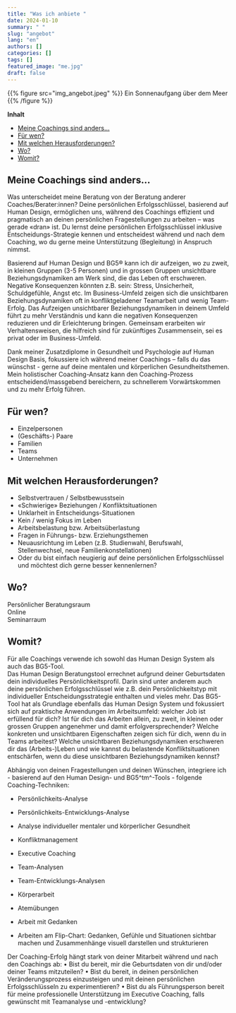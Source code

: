 ```yaml
---
title: "Was ich anbiete "
date: 2024-01-10
summary: " "
slug: "angebot"
lang: "en"
authors: []
categories: []
tags: []
featured_image: "me.jpg"
draft: false
---
```


{{% figure src="img_angebot.jpeg" %}} Ein Sonnenaufgang über dem Meer {{% /figure %}} 
<br>

**Inhalt**  
- [Meine Coachings sind anders...](#meine-coachings-sind-anders)
- [Für wen?](#für-wen)
- [Mit welchen Herausforderungen?](#mit-welchen-herausforderungen)
- [Wo?](#wo)
- [Womit?](#womit)


## Meine Coachings sind anders...
Was unterscheidet meine Beratung von der Beratung anderer Coaches/Berater:innen?
Deine persönlichen Erfolgsschlüssel, basierend auf Human Design, ermöglichen uns, während des Coachings effizient und pragmatisch an deinen persönlichen Fragestellungen zu arbeiten – was gerade «dran» ist. Du lernst deine persönlichen Erfolgsschlüssel inklusive Entscheidungs-Strategie kennen und entscheidest während und nach dem Coaching, wo du gerne meine Unterstützung (Begleitung) in Anspruch nimmst.

Basierend auf Human Design und BG5® kann ich dir aufzeigen, wo zu zweit, in kleinen Gruppen (3-5 Personen) und in grossen Gruppen unsichtbare Beziehungsdynamiken am Werk sind, die das Leben oft erschweren. Negative Konsequenzen könnten z.B. sein: Stress, Unsicherheit, Schuldgefühle, Angst etc. Im Business-Umfeld zeigen sich die unsichtbaren Beziehungsdynamiken oft in konfliktgeladener Teamarbeit und wenig Team-Erfolg. Das Aufzeigen unsichtbarer Beziehungsdynamiken in deinem Umfeld führt zu mehr Verständnis und kann die negativen Konsequenzen reduzieren und dir Erleichterung bringen. Gemeinsam erarbeiten wir Verhaltensweisen, die hilfreich sind für zukünftiges Zusammensein, sei es privat oder im Business-Umfeld.

Dank meiner Zusatzdiplome in Gesundheit und Psychologie auf Human Design Basis, fokussiere ich während meiner Coachings – falls du das wünschst - gerne auf deine mentalen und körperlichen Gesundheitsthemen. 
Mein holistischer Coaching-Ansatz kann den Coaching-Prozess entscheidend/massgebend bereichern, zu schnellerem Vorwärtskommen und zu mehr Erfolg führen.

## Für wen?
- Einzelpersonen
- (Geschäfts-) Paare
- Familien
- Teams
- Unternehmen

## Mit welchen Herausforderungen?
- Selbstvertrauen / Selbstbewusstsein
- «Schwierige» Beziehungen / Konfliktsituationen
- Unklarheit in Entscheidungs-Situationen
- Kein / wenig Fokus im Leben
- Arbeitsbelastung bzw. Arbeitsüberlastung
- Fragen in Führungs- bzw. Erziehungsthemen
- Neuausrichtung im Leben (z.B. Studienwahl, Berufswahl, Stellenwechsel, neue Familienkonstellationen) 
- Oder du bist einfach neugierig auf deine persönlichen Erfolgsschlüssel und möchtest dich gerne besser kennenlernen?

## Wo?
Persönlicher Beratungsraum  
Online  
Seminarraum  

## Womit?
Für alle Coachings verwende ich sowohl das Human Design System als auch das BG5-Tool.  
Das Human Design Beratungstool errechnet aufgrund deiner Geburtsdaten dein individuelles Persönlichkeitsprofil. Darin sind unter anderem auch deine persönlichen Erfolgsschlüssel wie z.B. dein Persönlichkeitstyp mit individueller Entscheidungsstrategie enthalten und vieles mehr.
Das BG5-Tool hat als Grundlage ebenfalls das Human Design System und fokussiert sich auf praktische Anwendungen im Arbeitsumfeld: welcher Job ist erfüllend für dich? Ist für dich das Arbeiten allein, zu zweit, in kleinen oder grossen Gruppen angenehmer und damit erfolgversprechender? Welche konkreten und unsichtbaren Eigenschaften zeigen sich für dich, wenn du in Teams arbeitest? Welche unsichtbaren Beziehungsdynamiken erschweren dir das (Arbeits-)Leben und wie kannst du belastende Konfliktsituationen entschärfen, wenn du diese unsichtbaren Beziehungsdynamiken kennst?

Abhängig von deinen Fragestellungen und deinen Wünschen, integriere ich - basierend auf den Human Design- und BG5^tm^-Tools - folgende Coaching-Techniken: 
- Persönlichkeits-Analyse
- Persönlichkeits-Entwicklungs-Analyse
- Analyse individueller mentaler und körperlicher Gesundheit <br>

- Konfliktmanagement <br>

- Executive Coaching
- Team-Analysen
- Team-Entwicklungs-Analysen <br>

- Körperarbeit <br>

- Atemübungen <br>

- Arbeit mit Gedanken <br>

- Arbeiten am Flip-Chart: Gedanken, Gefühle und Situationen sichtbar machen und Zusammenhänge visuell darstellen und strukturieren <br>


Der Coaching-Erfolg hängt stark von deiner Mitarbeit während und nach den Coachings ab: 
•	Bist du bereit, mir die Geburtsdaten von dir und/oder deiner Teams mitzuteilen? 
•	Bist du bereit, in deinen persönlichen Veränderungsprozess einzusteigen und mit deinen persönlichen Erfolgsschlüsseln zu experimentieren?
•	Bist du als Führungsperson bereit für meine professionelle Unterstützung im Executive Coaching, falls gewünscht mit Teamanalyse und -entwicklung?

